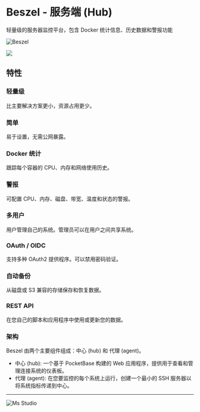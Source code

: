# Beszel - 服务端 (Hub)

轻量级的服务器监控平台，包含 Docker 统计信息、历史数据和警报功能

![Beszel](https://file.lifebus.top/imgs/beszel_cover.png)

![](https://img.shields.io/badge/%E6%96%B0%E7%96%86%E8%90%8C%E6%A3%AE%E8%BD%AF%E4%BB%B6%E5%BC%80%E5%8F%91%E5%B7%A5%E4%BD%9C%E5%AE%A4-%E6%8F%90%E4%BE%9B%E6%8A%80%E6%9C%AF%E6%94%AF%E6%8C%81-blue)

## 特性

### 轻量级

比主要解决方案更小，资源占用更少。

### 简单

易于设置，无需公网暴露。

### Docker 统计

跟踪每个容器的 CPU、内存和网络使用历史。

### 警报

可配置 CPU、内存、磁盘、带宽、温度和状态的警报。

### 多用户

用户管理自己的系统。管理员可以在用户之间共享系统。

### OAuth / OIDC

支持多种 OAuth2 提供程序。可以禁用密码验证。

### 自动备份

从磁盘或 S3 兼容的存储保存和恢复数据。

### REST API

在您自己的脚本和应用程序中使用或更新您的数据。

### 架构

Beszel 由两个主要组件组成：中心 (hub) 和 代理 (agent)。

+ 中心 (hub): 一个基于 PocketBase 构建的 Web 应用程序，提供用于查看和管理连接系统的仪表板。
+ 代理 (agent): 在您要监控的每个系统上运行，创建一个最小的 SSH 服务器以将系统指标传递到中心。

---

![Ms Studio](https://file.lifebus.top/imgs/ms_blank_001.png)
